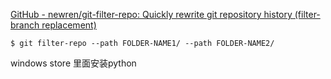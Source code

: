 [GitHub - newren/git-filter-repo: Quickly rewrite git repository history (filter-branch replacement)](https://github.com/newren/git-filter-repo)

```shell
$ git filter-repo --path FOLDER-NAME1/ --path FOLDER-NAME2/
```

windows store 里面安装python
